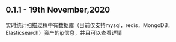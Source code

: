 ## 0.1.1 - 19th November,2020
实时统计扫描过程中有数据库（目前仅支持mysql，redis，MongoDB，Elasticsearch）资产的ip信息，并且可以查看详情


